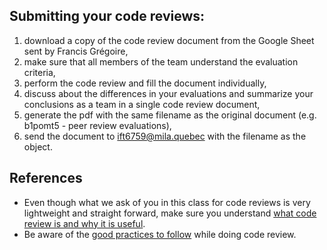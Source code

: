 ## Submitting your code reviews:
1. download a copy of the code review document from the Google Sheet sent by Francis Grégoire,
2. make sure that all members of the team understand the evaluation criteria,
3. perform the code review and fill the document individually,
4. discuss about the differences in your evaluations and summarize your conclusions as a team in a single code review document,
5. generate the pdf with the same filename as the original document (e.g. b1pomt5 - peer review evaluations),
6. send the document to ift6759@mila.quebec with the filename as the object.

## References

- Even though what we ask of you in this class for code reviews is very lightweight and straight forward, make sure you understand [what code review is and why it is useful](https://en.wikipedia.org/wiki/Code_review).
- Be aware of the [good practices to follow](https://mtlynch.io/human-code-reviews-1) while doing code review.
